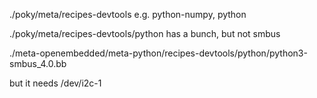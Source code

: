 ./poky/meta/recipes-devtools
e.g. python-numpy, python

./poky/meta/recipes-devtools/python
has a bunch, but not smbus

./meta-openembedded/meta-python/recipes-devtools/python/python3-smbus_4.0.bb

but it needs /dev/i2c-1

